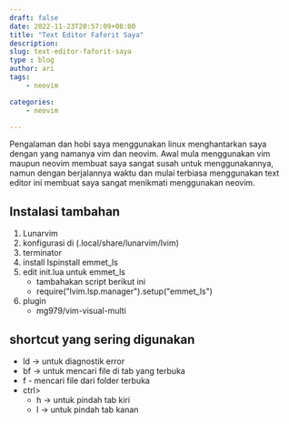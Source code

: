 ```yaml
---
draft: false 
date: 2022-11-23T20:57:09+08:00
title: "Text Editor Faforit Saya"
description:
slug: text-editor-faforit-saya
type : blog
author: ari
tags:
    - neovim 

categories:
    - neovim 

---
```

Pengalaman dan hobi saya menggunakan linux menghantarkan saya dengan yang namanya vim dan neovim. 
Awal mula menggunakan vim maupun neovim membuat saya sangat susah untuk menggunakannya, namun  dengan berjalannya waktu dan mulai terbiasa menggunakan text editor ini membuat saya sangat menikmati menggunakan neovim.

## Instalasi tambahan
1. Lunarvim 
2. konfigurasi di (.local/share/lunarvim/lvim)
3. terminator
4. install lspinstall emmet_ls
5. edit init.lua untuk emmet_ls
    - tambahakan script berikut ini
    - require("lvim.lsp.manager").setup("emmet_ls")
6. plugin 
    - mg979/vim-visual-multi
## shortcut yang sering digunakan
- <space>ld -> untuk diagnostik error
- <space>bf -> untuk mencari file di tab yang terbuka
- <space>f - mencari file dari folder terbuka
- ctrl>
    - h -> untuk pindah tab kiri
    - l -> untuk pindah tab kanan

